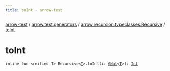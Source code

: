 ```yaml
---
title: toInt - arrow-test
---
```


[arrow-test](../../index.html) / [arrow.test.generators](../index.html) / [arrow.recursion.typeclasses.Recursive](index.html) / [toInt](./to-int.html)

# toInt

`inline fun <reified T> Recursive<`[`T`](to-int.html#T)`>.toInt(i: `[`GNat`](../-g-nat.html)`<`[`T`](to-int.html#T)`>): `[`Int`](https://kotlinlang.org/api/latest/jvm/stdlib/kotlin/-int/index.html)